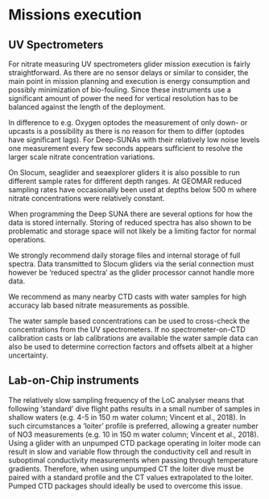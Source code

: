 # Missions execution

## UV Spectrometers
For nitrate measuring UV spectrometers glider mission execution is fairly straightforward. As there are no sensor delays or similar to consider, the main point in mission planning and execution is energy consumption and possibly minimization of bio-fouling. Since these instruments use a significant amount of power the need for vertical resolution has to be balanced against the length of the deployment.

In difference to e.g. Oxygen optodes the measurement of only down- or upcasts is a possibility as there is no reason for them to differ (optodes have significant lags). For Deep-SUNAs with their relatively low noise levels one measurement every few seconds appears sufficient to resolve the larger scale nitrate concentration variations.

On Slocum, seaglider and seaexplorer gliders it is also possible to run different sample rates for different depth ranges. At GEOMAR reduced sampling rates have occasionally been used at depths below 500 m where nitrate concentrations were relatively constant.

When programming the Deep SUNA there are several options for how the data is stored internally. Storing of reduced spectra has also shown to be problematic and storage space will not likely be a limiting factor for normal operations.

We strongly recommend daily storage files and internal storage of full spectra. Data transmitted to Slocum gliders via the serial connection must however be ‘reduced spectra’ as the glider processor cannot handle more data.

We recommend as many nearby CTD casts with water samples for high accuracy lab based nitrate measurements as possible. 

The water sample based concentrations can be used to cross-check the concentrations from the UV spectrometers. If no spectrometer-on-CTD calibration casts or lab calibrations are available the water sample data can also be used to determine correction factors and offsets albeit at a higher uncertainty.

## Lab-on-Chip instruments
The relatively slow sampling frequency of the LoC analyser means that following ‘standard’ dive flight paths results in a small number of samples in shallow waters (e.g. 4-5 in 150 m water column; Vincent et al., 2018). 
In such circumstances a ‘loiter’ profile is preferred, allowing a greater number of NO3 measurements (e.g. 10 in 150 m water column; Vincent et al., 2018). 
Using a glider with an unpumped CTD package operating in loiter mode can result in slow and variable flow through the conductivity cell and result in suboptimal conductivity measurements when passing through temperature gradients.
Therefore, when using unpumped CT the loiter dive must be paired with a standard profile and the CT values extrapolated to the loiter. 
Pumped CTD packages should ideally be used to overcome this issue. 
